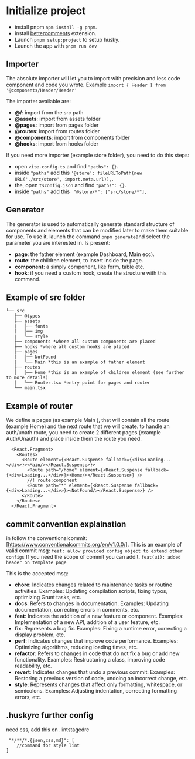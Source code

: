 # Initialize project

* install pnpm ```npm install -g pnpm```.
* install [bettercomments](https://marketplace.visualstudio.com/items?itemName=aaron-bond.better-comments) extension.
* Launch ```pnpm setup:project``` to setup husky.
* Launch the app with ```pnpm run dev```


## Importer
The absolute importer will let you to import with precision and less code component and code you wrote.
Example
```import { Header } from '@components/Header/Header' ```

The importer available are:
* **@/**: import from the src path
* **@assets**: import from assets folder
* **@pages**: import from pages folder
* **@routes**: import from routes folder
* **@components**: import from components folder
* **@hooks**: import from hooks folder

If you need more importer (example store folder), you need to do this steps:
* open ```vite.config.ts``` and find ```"paths": {}```.
* inside ```"paths"``` add this ```'@store': fileURLToPath(new URL('./src/store', import.meta.url)),```.
* the, open  ```tsconfig.json``` and find ```"paths": {}```.
* inside ```"paths"``` add this ``` "@store/*": ["src/store/*"],```

## Generator
The generator is used to automatically generate standard structure of components and elements that can be modified later to make them suitable for use. To use it, launch the command ```pnpm generate```and select the parameter you are interested in.
Is present:
* **page**: the father element (example Dashboard, Main ecc).
* **route**: the children element, to insert inside the page.
* **component**: a simply component, like form, table etc.
* **hook**: if you need a custom hook, create the structure with this command.

## Example of src folder
```
└── src
   ├── @types
   ├── assets
   |   ├── fonts
   |   ├── img
   |   └── style
   ├── components *where all custom components are placed
   ├── hooks *where all custom hooks are placed
   ├── pages
   |   ├── NotFound
   |   └── Main *this is an example of father element
   ├── routes
   |   ├── Home *this is an example of children element (see further to more details)
   |   └── Router.tsx *entry point for pages and router
   └── main.tsx
```

## Example of router
We define a pages (as example Main ), that will contain all the route (example Home) and the next route that we will create.
to handle an auth/unath route, you need to create 2 different pages (example Auth/Unauth) and place inside them the route you need.

```
  <React.Fragment>
    <Routes>
      <Route element={<React.Suspense fallback={<div>Loading...</div>}><Main/></React.Suspense>}>
        <Route path="/home" element={<React.Suspense fallback={<div>Loading...</div>}><Home/></React.Suspense>} />
        //! route:component
        <Route path="*" element={<React.Suspense fallback={<div>Loading...</div>}><NotFound/></React.Suspense>} />
      </Route>
    </Routes>
  </React.Fragment>
```

## commit convention explaination
in follow the conventionalcommit:[https://www.conventionalcommits.org/en/v1.0.0/].
This is an example of valid commit msg:
```feat: allow provided config object to extend other configs```
If you need the scope of commit you can addit.
```feat(ui): added header on template page```

This is the accepted msg:
* **chore**: Indicates changes related to maintenance tasks or routine activities. Examples: Updating compilation scripts, fixing typos, optimizing Grunt tasks, etc.
* **docs**: Refers to changes in documentation. Examples: Updating documentation, correcting errors in comments, etc.
* **feat**: Indicates the addition of a new feature or component. Examples: Implementation of a new API, addition of a user feature, etc.
* **fix**: Represents a bug fix. Examples: Fixing a runtime error, correcting a display problem, etc.
* **perf**: Indicates changes that improve code performance. Examples: Optimizing algorithms, reducing loading times, etc.
* **refactor**: Refers to changes in code that do not fix a bug or add new functionality. Examples: Restructuring a class, improving code readability, etc.
* **revert**: Indicates changes that undo a previous commit. Examples: Restoring a previous version of code, undoing an incorrect change, etc.
* **style**: Represents changes that affect only formatting, whitespace, or semicolons. Examples: Adjusting indentation, correcting formatting errors, etc.

## .huskyrc further config
need css, add this on .lintstagedrc
```    
 "*/**/*.{json,css,md}": [
    //command for style lint
]
```
